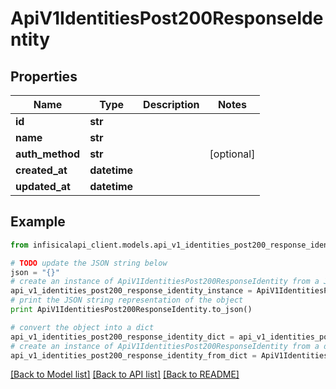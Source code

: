 # ApiV1IdentitiesPost200ResponseIdentity


## Properties
Name | Type | Description | Notes
------------ | ------------- | ------------- | -------------
**id** | **str** |  | 
**name** | **str** |  | 
**auth_method** | **str** |  | [optional] 
**created_at** | **datetime** |  | 
**updated_at** | **datetime** |  | 

## Example

```python
from infisicalapi_client.models.api_v1_identities_post200_response_identity import ApiV1IdentitiesPost200ResponseIdentity

# TODO update the JSON string below
json = "{}"
# create an instance of ApiV1IdentitiesPost200ResponseIdentity from a JSON string
api_v1_identities_post200_response_identity_instance = ApiV1IdentitiesPost200ResponseIdentity.from_json(json)
# print the JSON string representation of the object
print ApiV1IdentitiesPost200ResponseIdentity.to_json()

# convert the object into a dict
api_v1_identities_post200_response_identity_dict = api_v1_identities_post200_response_identity_instance.to_dict()
# create an instance of ApiV1IdentitiesPost200ResponseIdentity from a dict
api_v1_identities_post200_response_identity_from_dict = ApiV1IdentitiesPost200ResponseIdentity.from_dict(api_v1_identities_post200_response_identity_dict)
```
[[Back to Model list]](../README.md#documentation-for-models) [[Back to API list]](../README.md#documentation-for-api-endpoints) [[Back to README]](../README.md)


